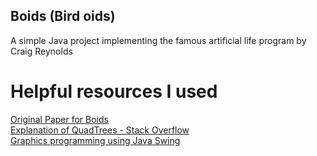 ## Boids (Bird oids)  
A simple Java project implementing the famous artificial life program by Craig Reynolds  
# Helpful resources I used  
[Original Paper for Boids](https://www.red3d.com/cwr/boids/)  
[Explanation of QuadTrees - Stack Overflow](https://stackoverflow.com/questions/41946007/efficient-and-well-explained-implementation-of-a-quadtree-for-2d-collision-det)  
[Graphics programming using Java Swing](https://youtu.be/zCiMlbu1-aQ)
